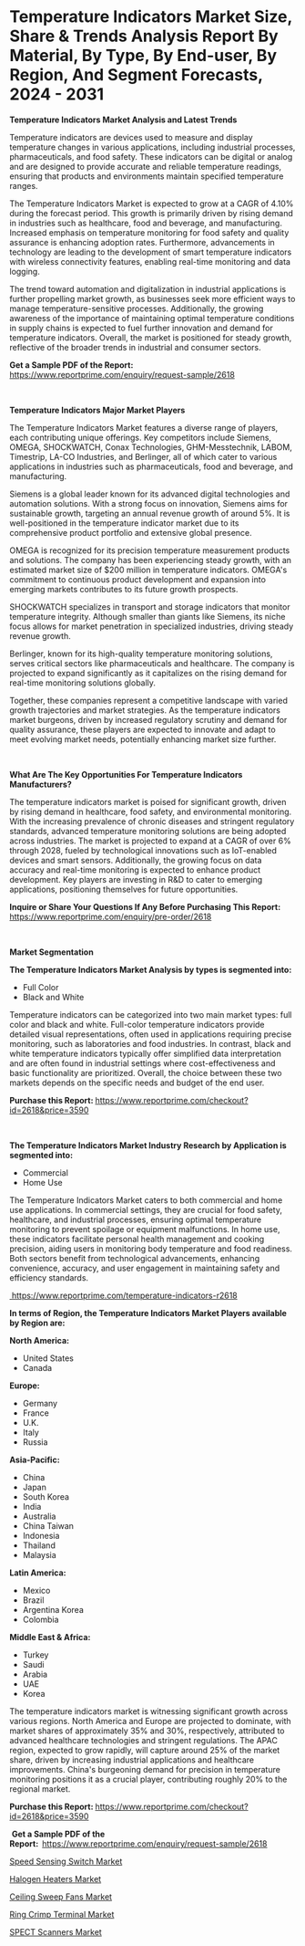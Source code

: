<p><h1>Temperature Indicators Market Size, Share & Trends Analysis Report By Material, By Type, By End-user, By Region, And Segment Forecasts, 2024 - 2031</h1></p><p><strong>Temperature Indicators Market Analysis and Latest Trends</strong></p>
<p><p>Temperature indicators are devices used to measure and display temperature changes in various applications, including industrial processes, pharmaceuticals, and food safety. These indicators can be digital or analog and are designed to provide accurate and reliable temperature readings, ensuring that products and environments maintain specified temperature ranges.</p><p>The Temperature Indicators Market is expected to grow at a CAGR of 4.10% during the forecast period. This growth is primarily driven by rising demand in industries such as healthcare, food and beverage, and manufacturing. Increased emphasis on temperature monitoring for food safety and quality assurance is enhancing adoption rates. Furthermore, advancements in technology are leading to the development of smart temperature indicators with wireless connectivity features, enabling real-time monitoring and data logging. </p><p>The trend toward automation and digitalization in industrial applications is further propelling market growth, as businesses seek more efficient ways to manage temperature-sensitive processes. Additionally, the growing awareness of the importance of maintaining optimal temperature conditions in supply chains is expected to fuel further innovation and demand for temperature indicators. Overall, the market is positioned for steady growth, reflective of the broader trends in industrial and consumer sectors.</p></p>
<p><strong>Get a Sample PDF of the Report:&nbsp;</strong> <a href="https://www.reportprime.com/enquiry/request-sample/2618?utm_campaign=113&utm_medium=2&utm_source=Github&utm_content=ia&utm_term=24122024&utm_id=temperature-indicators">https://www.reportprime.com/enquiry/request-sample/2618</a></p>
<p>&nbsp;</p>
<p><strong>Temperature Indicators Major Market Players</strong></p>
<p><p>The Temperature Indicators Market features a diverse range of players, each contributing unique offerings. Key competitors include Siemens, OMEGA, SHOCKWATCH, Conax Technologies, GHM-Messtechnik, LABOM, Timestrip, LA-CO Industries, and Berlinger, all of which cater to various applications in industries such as pharmaceuticals, food and beverage, and manufacturing.</p><p>Siemens is a global leader known for its advanced digital technologies and automation solutions. With a strong focus on innovation, Siemens aims for sustainable growth, targeting an annual revenue growth of around 5%. It is well-positioned in the temperature indicator market due to its comprehensive product portfolio and extensive global presence.</p><p>OMEGA is recognized for its precision temperature measurement products and solutions. The company has been experiencing steady growth, with an estimated market size of $200 million in temperature indicators. OMEGA's commitment to continuous product development and expansion into emerging markets contributes to its future growth prospects.</p><p>SHOCKWATCH specializes in transport and storage indicators that monitor temperature integrity. Although smaller than giants like Siemens, its niche focus allows for market penetration in specialized industries, driving steady revenue growth.</p><p>Berlinger, known for its high-quality temperature monitoring solutions, serves critical sectors like pharmaceuticals and healthcare. The company is projected to expand significantly as it capitalizes on the rising demand for real-time monitoring solutions globally.</p><p>Together, these companies represent a competitive landscape with varied growth trajectories and market strategies. As the temperature indicators market burgeons, driven by increased regulatory scrutiny and demand for quality assurance, these players are expected to innovate and adapt to meet evolving market needs, potentially enhancing market size further.</p></p>
<p>&nbsp;</p>
<p><strong>What Are The Key Opportunities For Temperature Indicators Manufacturers?</strong></p>
<p><p>The temperature indicators market is poised for significant growth, driven by rising demand in healthcare, food safety, and environmental monitoring. With the increasing prevalence of chronic diseases and stringent regulatory standards, advanced temperature monitoring solutions are being adopted across industries. The market is projected to expand at a CAGR of over 6% through 2028, fueled by technological innovations such as IoT-enabled devices and smart sensors. Additionally, the growing focus on data accuracy and real-time monitoring is expected to enhance product development. Key players are investing in R&D to cater to emerging applications, positioning themselves for future opportunities.</p></p>
<p><strong>Inquire or Share Your Questions If Any Before Purchasing This Report:</strong> <a href="https://www.reportprime.com/enquiry/pre-order/2618?utm_campaign=113&utm_medium=2&utm_source=Github&utm_content=ia&utm_term=24122024&utm_id=temperature-indicators">https://www.reportprime.com/enquiry/pre-order/2618</a></p>
<p>&nbsp;</p>
<p><strong>Market Segmentation</strong></p>
<p><strong>The Temperature Indicators Market Analysis by types is segmented into:</strong></p>
<p><ul><li>Full Color</li><li>Black and White</li></ul></p>
<p><p>Temperature indicators can be categorized into two main market types: full color and black and white. Full-color temperature indicators provide detailed visual representations, often used in applications requiring precise monitoring, such as laboratories and food industries. In contrast, black and white temperature indicators typically offer simplified data interpretation and are often found in industrial settings where cost-effectiveness and basic functionality are prioritized. Overall, the choice between these two markets depends on the specific needs and budget of the end user.</p></p>
<p><strong>Purchase this Report:&nbsp;</strong><a href="https://www.reportprime.com/checkout?id=2618&price=3590&utm_campaign=113&utm_medium=2&utm_source=Github&utm_content=ia&utm_term=24122024&utm_id=temperature-indicators">https://www.reportprime.com/checkout?id=2618&price=3590</a></p>
<p>&nbsp;</p>
<p><strong>The Temperature Indicators Market Industry Research by Application is segmented into:</strong></p>
<p><ul><li>Commercial</li><li>Home Use</li></ul></p>
<p><p>The Temperature Indicators Market caters to both commercial and home use applications. In commercial settings, they are crucial for food safety, healthcare, and industrial processes, ensuring optimal temperature monitoring to prevent spoilage or equipment malfunctions. In home use, these indicators facilitate personal health management and cooking precision, aiding users in monitoring body temperature and food readiness. Both sectors benefit from technological advancements, enhancing convenience, accuracy, and user engagement in maintaining safety and efficiency standards.</p></p>
<p><a href="https://www.reportprime.com/temperature-indicators-r2618?utm_campaign=113&utm_medium=2&utm_source=Github&utm_content=ia&utm_term=24122024&utm_id=temperature-indicators">&nbsp;https://www.reportprime.com/temperature-indicators-r2618</a></p>
<p><strong>In terms of Region, the Temperature Indicators Market Players available by Region are:</strong></p>
<p>
    <p> <strong> North America: </strong>
        <ul>
            <li>United States</li>
            <li>Canada</li>
        </ul>
        </p> 
    <p> <strong> Europe: </strong>
        <ul>
            <li>Germany</li>
            <li>France</li>
            <li>U.K.</li>
            <li>Italy</li>
            <li>Russia</li>
        </ul>
        </p> 
    <p> <strong> Asia-Pacific: </strong>
        <ul>
            <li>China</li>
            <li>Japan</li>
            <li>South Korea</li>
            <li>India</li>
            <li>Australia</li>
            <li>China Taiwan</li>
            <li>Indonesia</li>
            <li>Thailand</li>
            <li>Malaysia</li>
        </ul>
        </p> 
    <p> <strong> Latin America: </strong>
        <ul>
            <li>Mexico</li>
            <li>Brazil</li>
            <li>Argentina Korea</li>
            <li>Colombia</li>
        </ul>
        </p> 
    <p> <strong> Middle East & Africa: </strong>
        <ul>
            <li>Turkey</li>
            <li>Saudi</li>
            <li>Arabia</li>
            <li>UAE</li>
            <li>Korea</li>
        </ul>
    </p>
    </p>
<p><p>The temperature indicators market is witnessing significant growth across various regions. North America and Europe are projected to dominate, with market shares of approximately 35% and 30%, respectively, attributed to advanced healthcare technologies and stringent regulations. The APAC region, expected to grow rapidly, will capture around 25% of the market share, driven by increasing industrial applications and healthcare improvements. China's burgeoning demand for precision in temperature monitoring positions it as a crucial player, contributing roughly 20% to the regional market.</p></p>
<p><strong>Purchase this Report: </strong><a href="https://www.reportprime.com/checkout?id=2618&price=3590&utm_campaign=113&utm_medium=2&utm_source=Github&utm_content=ia&utm_term=24122024&utm_id=temperature-indicators">https://www.reportprime.com/checkout?id=2618&price=3590</a></p>
<p>&nbsp;<strong>Get a Sample PDF of the Report:&nbsp;&nbsp;</strong><a href="https://www.reportprime.com/enquiry/request-sample/2618?utm_campaign=113&utm_medium=2&utm_source=Github&utm_content=ia&utm_term=24122024&utm_id=temperature-indicators">https://www.reportprime.com/enquiry/request-sample/2618</a></p>
<p><strong></strong></p>
<p><p><a href="https://github.com/steidmindy199393/Market-Research-Report-List-1/blob/main/speed-sensing-switch-market.md?utm_campaign=113&utm_medium=2&utm_source=Github&utm_content=ia&utm_term=24122024&utm_id=temperature-indicators">Speed Sensing Switch Market</a></p><p><a href="https://www.linkedin.com/pulse/halogen-heaters-market-size-striking-cagr-102-from-2024-2031-e81le?utm_campaign=113&utm_medium=2&utm_source=Github&utm_content=ia&utm_term=24122024&utm_id=temperature-indicators">Halogen Heaters Market</a></p><p><a href="https://www.linkedin.com/pulse/latest-ceiling-sweep-fans-market-report-size-share-revenue-mw6fe?utm_campaign=113&utm_medium=2&utm_source=Github&utm_content=ia&utm_term=24122024&utm_id=temperature-indicators">Ceiling Sweep Fans Market</a></p><p><a href="https://github.com/klindsey95/Market-Research-Report-List-1/blob/main/ring-crimp-terminal-market.md?utm_campaign=113&utm_medium=2&utm_source=Github&utm_content=ia&utm_term=24122024&utm_id=temperature-indicators">Ring Crimp Terminal Market</a></p><p><a href="https://www.linkedin.com/pulse/global-analysis-spect-scanners-market-size-scope-2024-2031-i0mpc?utm_campaign=113&utm_medium=2&utm_source=Github&utm_content=ia&utm_term=24122024&utm_id=temperature-indicators">SPECT Scanners Market</a></p></p>